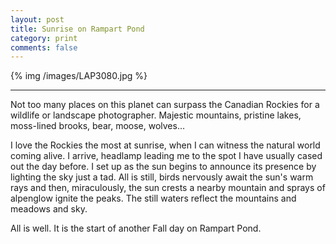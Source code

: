 ```yaml
---
layout: post
title: Sunrise on Rampart Pond
category: print
comments: false
---
```

{% img /images/LAP3080.jpg %}

---

Not too many places on this planet can surpass the Canadian Rockies for a wildlife or landscape photographer. Majestic mountains, pristine lakes, moss-lined brooks, bear, moose, wolves… 

I love the Rockies the most at sunrise, when I can witness the natural world coming alive. I arrive, headlamp leading me to the spot I have usually cased out the day before. I set up as the sun begins to announce its presence by lighting the sky just a tad. All is still, birds nervously await the sun's warm rays and then, miraculously, the sun crests a nearby mountain and sprays of alpenglow ignite the peaks. The still waters reflect the mountains and meadows and sky. 

All is well. It is the start of another Fall day on Rampart Pond.  